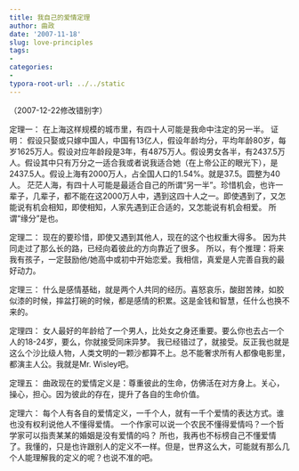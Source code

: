 ```yaml
---
title: 我自己的爱情定理
author: 曲政
date: '2007-11-18'
slug: love-principles
tags:
- 
categories:
- 
typora-root-url: ../../static
---
```


（2007-12-22修改错别字）

定理一：
在上海这样规模的城市里，有四十人可能是我命中注定的另一半。
证明：
假设只娶或只嫁中国人，中国有13亿人，假设年龄均分，平均年龄80岁，每岁1625万人。假设对应年龄段是3年，有4875万人。假设男女各半，有2437.5万人。假设其中只有万分之一适合我或者说我适合她（在上帝公正的眼光下），是2437.5人。假设上海有2000万人，占全国人口的1.54%。就是37.5。圆整为40人。
茫茫人海，有四十人可能是最适合自己的所谓“另一半”。珍惜机会，也许一辈子，几辈子，都不能在这2000万人中，遇到这四十人之一。即使遇到了，又怎能说有机会相知，即使相知，人家先遇到正合适的，又怎能说有机会相爱。
所谓“缘分”是也。

定理二：
现在的要珍惜，即使又遇到其他人，现在的这个也权重大得多。 因为共同走过了那么长的路，已经向着彼此的方向靠近了很多。
所以，有个推理：将来我有孩子，一定鼓励他/她高中或初中开始恋爱。我相信，真爱是人完善自我的最好动力。

定理三：
什么是感情基础，就是两个人共同的经历。喜怒哀乐，酸甜苦辣，如胶似漆的时候，摔盆打碗的时候，都是感情的积累。这是金钱和智慧，任什么也换不来的。

定理四：
女人最好的年龄给了一个男人，比处女之身还重要。要么你也去占一个人的18-24岁，要么，你就接受同床异梦。
我已经错过了，就接受。反正我也就是这么个沙比级人物，人类文明的一颗沙都算不上。总不能奢求所有人都像电影里，都演主人公。我就是Mr. Wisley吧。

定理五：
曲政现在的爱情定义是：尊重彼此的生命，仿佛活在对方身上。关心，操心，担心。因为彼此的存在，提升了各自的生命价值。

定理六：
每个人有各自的爱情定义，一千个人，就有一千个爱情的表达方式。谁也没有权利说他人不懂得爱情。
一个作家可以说一个农民不懂得爱情吗？一个哲学家可以指责某某的婚姻是没有爱情的吗？
所也，我再也不标榜自己不懂爱情了。我懂的，只是也许跟别人的定义不一样。但是，世界这么大，可能就有那么几个人能理解我的定义的呢？也说不准的吧。 